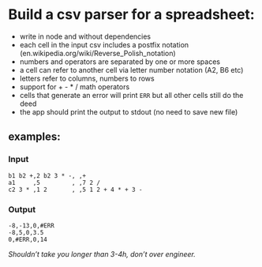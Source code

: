 # Build a csv parser for a spreadsheet:

- write in node and without dependencies
- each cell in the input csv includes a postfix notation (en.wikipedia.org/wiki/Reverse_Polish_notation)
- numbers and operators are separated  by one or more spaces
- a cell can refer to another cell via letter number notation (A2, B6 etc)
- letters refer to columns, numbers to rows
- support for + - * / math operators
- cells that generate an error will print `ERR` but all other cells still do the deed
- the app should print the output to stdout (no need to save new file)

## examples:
### Input
```
b1 b2 +,2 b2 3 * -, ,+
a1     ,5         , ,7 2 /
c2 3 * ,1 2       , ,5 1 2 + 4 * + 3 -
```

### Output
```
-8,-13,0,#ERR
-8,5,0,3.5
0,#ERR,0,14
```

_Shouldn’t take you longer than 3-4h, don’t over engineer._
